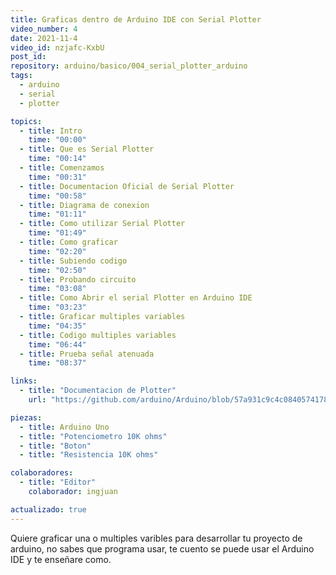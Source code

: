 ```yaml
---
title: Graficas dentro de Arduino IDE con Serial Plotter
video_number: 4
date: 2021-11-4
video_id: nzjafc-KxbU
post_id:
repository: arduino/basico/004_serial_plotter_arduino
tags:
  - arduino
  - serial
  - plotter

topics:
  - title: Intro
    time: "00:00"
  - title: Que es Serial Plotter
    time: "00:14"
  - title: Comenzamos
    time: "00:31"
  - title: Documentacion Oficial de Serial Plotter
    time: "00:58"
  - title: Diagrama de conexion
    time: "01:11"
  - title: Como utilizar Serial Plotter
    time: "01:49"
  - title: Como graficar
    time: "02:20"
  - title: Subiendo codigo
    time: "02:50"
  - title: Probando circuito
    time: "03:08"
  - title: Como Abrir el serial Plotter en Arduino IDE
    time: "03:23"
  - title: Graficar multiples variables
    time: "04:35"
  - title: Codigo multiples variables
    time: "06:44"
  - title: Prueba señal atenuada
    time: "08:37"

links:
  - title: "Documentacion de Plotter"
    url: "https://github.com/arduino/Arduino/blob/57a931c9c4c084057417837239ad8136f8a7b1aa/build/shared/ArduinoSerialPlotterProtocol.md"

piezas:
  - title: Arduino Uno
  - title: "Potenciometro 10K ohms"
  - title: "Boton"
  - title: "Resistencia 10K ohms"

colaboradores:
  - title: "Editor"
    colaborador: ingjuan

actualizado: true
---
```


Quiere graficar una o multiples varibles para desarrollar tu proyecto de arduino, no sabes que programa usar, te cuento se puede usar el Arduino IDE y te enseñare como.
